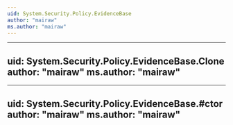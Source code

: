 ```yaml
---
uid: System.Security.Policy.EvidenceBase
author: "mairaw"
ms.author: "mairaw"
---
```


---
uid: System.Security.Policy.EvidenceBase.Clone
author: "mairaw"
ms.author: "mairaw"
---

---
uid: System.Security.Policy.EvidenceBase.#ctor
author: "mairaw"
ms.author: "mairaw"
---
